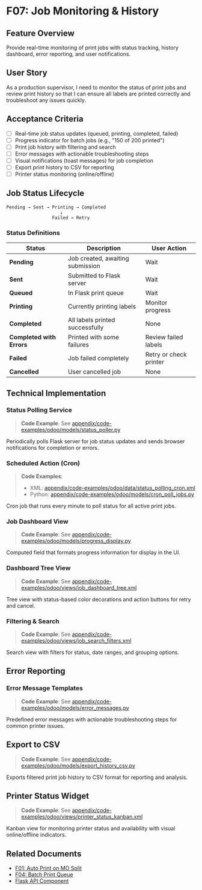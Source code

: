 # F07: Job Monitoring & History

## Feature Overview
Provide real-time monitoring of print jobs with status tracking, history dashboard, error reporting, and user notifications.

## User Story
As a production supervisor, I need to monitor the status of print jobs and review print history so that I can ensure all labels are printed correctly and troubleshoot any issues quickly.

## Acceptance Criteria
- [ ] Real-time job status updates (queued, printing, completed, failed)
- [ ] Progress indicator for batch jobs (e.g., "150 of 200 printed")
- [ ] Print job history with filtering and search
- [ ] Error messages with actionable troubleshooting steps
- [ ] Visual notifications (toast messages) for job completion
- [ ] Export print history to CSV for reporting
- [ ] Printer status monitoring (online/offline)

## Job Status Lifecycle

```
Pending → Sent → Printing → Completed
                    ↓
                 Failed → Retry
```

### Status Definitions

| Status | Description | User Action |
|--------|-------------|-------------|
| **Pending** | Job created, awaiting submission | Wait |
| **Sent** | Submitted to Flask server | Wait |
| **Queued** | In Flask print queue | Wait |
| **Printing** | Currently printing labels | Monitor progress |
| **Completed** | All labels printed successfully | None |
| **Completed with Errors** | Printed with some failures | Review failed labels |
| **Failed** | Job failed completely | Retry or check printer |
| **Cancelled** | User cancelled job | None |

## Technical Implementation

### Status Polling Service

> **Code Example**: See [appendix/code-examples/odoo/models/status_poller.py](../../../appendix/code-examples/odoo/models/status_poller.py)

Periodically polls Flask server for job status updates and sends browser notifications for completion or errors.

### Scheduled Action (Cron)

> **Code Examples**: 
> - XML: [appendix/code-examples/odoo/data/status_polling_cron.xml](../../../appendix/code-examples/odoo/data/status_polling_cron.xml)
> - Python: [appendix/code-examples/odoo/models/cron_poll_jobs.py](../../../appendix/code-examples/odoo/models/cron_poll_jobs.py)

Cron job that runs every minute to poll status for all active print jobs.

### Job Dashboard View

> **Code Example**: See [appendix/code-examples/odoo/models/progress_display.py](../../../appendix/code-examples/odoo/models/progress_display.py)

Computed field that formats progress information for display in the UI.

### Dashboard Tree View

> **Code Example**: See [appendix/code-examples/odoo/views/job_dashboard_tree.xml](../../../appendix/code-examples/odoo/views/job_dashboard_tree.xml)

Tree view with status-based color decorations and action buttons for retry and cancel.

### Filtering & Search

> **Code Example**: See [appendix/code-examples/odoo/views/job_search_filters.xml](../../../appendix/code-examples/odoo/views/job_search_filters.xml)

Search view with filters for status, date ranges, and grouping options.

## Error Reporting

### Error Message Templates

> **Code Example**: See [appendix/code-examples/odoo/models/error_messages.py](../../../appendix/code-examples/odoo/models/error_messages.py)

Predefined error messages with actionable troubleshooting steps for common printer issues.

## Export to CSV

> **Code Example**: See [appendix/code-examples/odoo/models/export_history_csv.py](../../../appendix/code-examples/odoo/models/export_history_csv.py)

Exports filtered print job history to CSV format for reporting and analysis.

## Printer Status Widget

> **Code Example**: See [appendix/code-examples/odoo/views/printer_status_kanban.xml](../../../appendix/code-examples/odoo/views/printer_status_kanban.xml)

Kanban view for monitoring printer status and availability with visual online/offline indicators.

## Related Documents
- [F01: Auto Print on MO Split](F01-auto-print-on-mo-split.md)
- [F04: Batch Print Queue](F04-batch-print-queue.md)
- [Flask API Component](../components/flask-api.md)